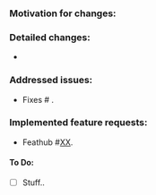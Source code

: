 ### Motivation for changes:

### Detailed changes:
- 

### Addressed issues:
- Fixes # .

### Implemented feature requests:
- Feathub #[XX](https://feathub.com/Flexget/Flexget/+XX).

#### To Do:

- [ ] Stuff..

